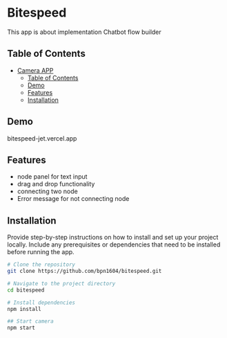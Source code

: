 # Bitespeed

This app is about implementation Chatbot flow builder

## Table of Contents

- [Camera APP](#project-name)
  - [Table of Contents](#table-of-contents)
  - [Demo](#demo)
  -  [Features](#features)
  - [Installation](#installation)
  

## Demo
bitespeed-jet.vercel.app


## Features

- node panel for text input
- drag and drop functionality
- connecting two node
- Error message for not connecting node

## Installation

Provide step-by-step instructions on how to install and set up your project locally. Include any prerequisites or dependencies that need to be installed before running the app.

```bash
# Clone the repository
git clone https://github.com/bpn1604/bitespeed.git

# Navigate to the project directory
cd bitespeed

# Install dependencies
npm install

## Start camera
npm start
